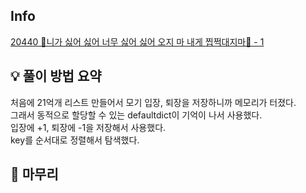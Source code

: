 ## Info
[20440 🎵니가 싫어 싫어 너무 싫어 싫어 오지 마 내게 찝쩍대지마🎵 - 1](https://www.acmicpc.net/problem/1234)

## 💡 풀이 방법 요약

처음에 21억개 리스트 만들어서 모기 입장, 퇴장을 저장하니까 메모리가 터졌다.  
그래서 동적으로 할당할 수 있는 defaultdict이 기억이 나서 사용했다.  
입장에 +1, 퇴장에 -1을 저장해서 사용했다.  
key를 순서대로 정렬해서 탐색했다.  

## 🙂 마무리

